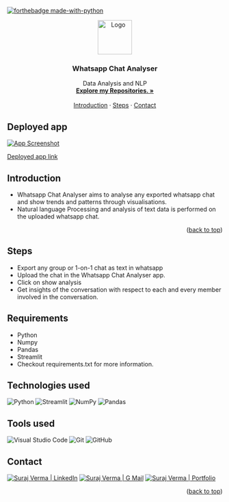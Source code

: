 [![forthebadge made-with-python](http://ForTheBadge.com/images/badges/made-with-python.svg)](https://www.python.org/)

<div id="top"></div>

<div align="center">
  <a href="https://github.com/vsuraj25">
    <img src="https://img.icons8.com/cotton/128/null/whatsapp--v3.png" alt="Logo" width="80" height="80"/> 
  </a>

    
<h3 align="center">Whatsapp Chat Analyser</h3>

 <p align="center">
    Data Analysis and NLP
    <br />
    <a href="https://github.com/vsuraj25"><strong>Explore my Repositories. »</strong></a>
    <br />
    <br />
    <a href="#intro">Introduction</a>
    ·
    <a href="#steps"> Steps</a>
    ·
    <a href="#contact">Contact</a>
  </p>
</div>



## **Deployed app**
[![App Screenshot](https://user-images.githubusercontent.com/55409076/216035141-a58a6356-6a51-43b8-b5d5-15382069bc9d.PNG)](https://vsuraj25-whatsapp-chat-analyser-app-kjjjlr.streamlit.app/)


[Deployed app link](https://vsuraj25-whatsapp-chat-analyser-app-kjjjlr.streamlit.app/)

<!-- GETTING STARTED -->
<div id="intro"></div>

## **Introduction**
*  Whatsapp Chat Analyser aims to analyse any exported whatsapp chat and show trends and patterns through visualisations. 
*  Natural language Processing and analysis of text data is performed on the uploaded whatsapp chat.


<p align="right">(<a href="#top">back to top</a>)</p> 


<!-- Steps -->
<div id="steps"></div>

## **Steps**
* Export any group or 1-on-1 chat as text in whatsapp
* Upload the chat in the Whatsapp Chat Analyser app.
* Click on show analysis
* Get insights of the conversation with respect to each and every member involved in the conversation.

## **Requirements**
* Python 
* Numpy
* Pandas
* Streamlit
* Checkout requirements.txt for more information.

## **Technologies used**
![Python](https://img.shields.io/badge/python-3670A0?style=for-the-badge&logo=python&logoColor=ffdd54)
![Streamlit](https://img.shields.io/badge/Streamlit-FF4B4B?style=for-the-badge&logo=Streamlit&logoColor=white)
![NumPy](https://img.shields.io/badge/numpy-%23013243.svg?style=for-the-badge&logo=numpy&logoColor=white)
![Pandas](https://img.shields.io/badge/pandas-%23150458.svg?style=for-the-badge&logo=pandas&logoColor=white)


## **Tools used**
![Visual Studio Code](https://img.shields.io/badge/Visual_Studio_Code-0078D4?style=for-the-badge&logo=visual%20studio%20code&logoColor=white)
![Git](https://img.shields.io/badge/git-%23F05033.svg?style=for-the-badge&logo=git&logoColor=white)
![GitHub](https://img.shields.io/badge/github-%23121011.svg?style=for-the-badge&logo=github&logoColor=white)

<!-- CONTACT -->
<div id="contact"></div>

## **Contact**
[![Suraj Verma | LinkedIn](https://img.shields.io/badge/Suraj_Verma-eeeeee?style=for-the-badge&logo=linkedin&logoColor=ffffff&labelColor=0A66C2)][reach_linkedin]
[![Suraj Verma | G Mail](https://img.shields.io/badge/sv255255-eeeeee?style=for-the-badge&logo=gmail&logoColor=ffffff&labelColor=EA4335)][reach_gmail]
[![Suraj Verma | Portfolio](https://img.shields.io/badge/My_Portfolio-eeeeee?style=for-the-badge)][reach_portfolio]

[reach_portfolio]: http://vsuraj25.github.io
[reach_linkedin]: https://www.linkedin.com/in/suraj-verma-982b31157/
[reach_gmail]: mailto:sv255255@gmail.com?subject=Github



<p align="right">(<a href="#top">back to top</a>)</p>



